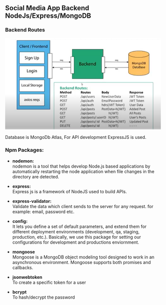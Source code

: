 ## Social Media App Backend NodeJs/Express/MongoDB

### Backend Routes

![backend rourtes](./routes.PNG)

Database is MongoDb Atlas, For API development ExpressJS is used.

### Npm Packages:

- **nodemon:** <br/>
  nodemon is a tool that helps develop Node.js based applications by automatically restarting the node application when file changes in the directory are detected.

- **express:**<br/>
  Express js is a framework of NodeJS used to build APIs.

- **express-validator:** <br/>
  Validate the data which client sends to the server for any request. for example: email, password etc.

- **config:** <br/>
  It lets you define a set of default parameters, and extend them for different deployment environments (development, qa, staging, production, etc.).
  Basically, we use this package for setting our configurations for development and productions enviornment.

- **mongoose** <br/>
  Mongoose is a MongoDB object modeling tool designed to work in an asynchronous environment. Mongoose supports both promises and callbacks.

- **jsonwebtoken** <br/>
  To create a specific token for a user

- **bcrypt** <br/>
  To hash/decrypt the password
